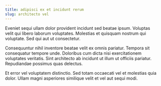 ```yaml
---
title: adipisci ex et incidunt rerum
slug: architecto vel
---
```


Eveniet sequi ullam dolor provident incidunt sed beatae ipsum. Voluptas velit qui libero laborum voluptates. Molestias et quisquam nostrum qui voluptate. Sed qui aut ut consectetur.

Consequuntur nihil inventore beatae velit ex omnis pariatur. Tempora sit consequatur tempore unde. Doloribus cum dicta nisi exercitationem voluptates veritatis. Sint architecto ab incidunt ut illum ut officiis pariatur. Repudiandae possimus quas delectus.

Et error vel voluptatem distinctio. Sed totam occaecati vel et molestias quia dolor. Ullam magni asperiores similique velit et vel aut sequi modi.

